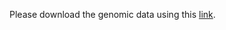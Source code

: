 Please download the genomic data using this [link](https://drive.google.com/drive/folders/1trUF0lIq1Q72wlJN1cqNZbyubbfNcNd9?usp=drive_link).

